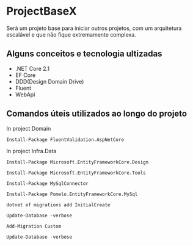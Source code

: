 # ProjectBaseX
Será um projeto base para iniciar outros projetos, com um arquitetura escalável e que não fique extremamente complexa.

## Alguns conceitos e tecnologia ultizadas
* .NET Core 2.1 
* EF Core
* DDD(Design Domain Drive)
* Fluent
* WebApi






## Comandos úteis utilizados ao longo do projeto

In project Domain

`Install-Package FluentValidation.AspNetCore`

In project Infra.Data

`Install-Package Microsoft.EntityFrameworkCore.Design`

`Install-Package Microsoft.EntityFrameworkCore.Tools`

`Install-Package MySqlConnector`

`Install-Package Pomelo.EntityFrameworkCore.MySql`


`dotnet ef migrations add InitialCreate`

`Update-Database -verbose`

`Add-Migration Custom`

`Update-Database -verbose`

